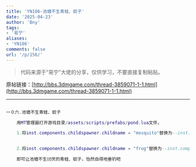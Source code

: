 ```yaml
---
title: 'YN106-池塘不生青蛙、蚊子'
date: '2025-04-23'
author: 'Bny'
tags:
- '易宁'
aliases:
- 'YN106'
comments: false
url: '/p/156/'
---
```


> 代码来源于“易宁”大佬的分享，仅供学习，不要直接复制粘贴。

原帖链接：[http://bbs.3dmgame.com/thread-3859071-1-1.html](http://bbs.3dmgame.com/thread-3859071-1-1.html)

---

```lua  

一０六.池塘不生青蛙、蚊子

	用MT管理器打开游戏目录/assets/scripts/prefabs/pond.lua文件，

	1.将inst.components.childspawner.childname = "mosquito"替换为--inst.components.childspawner.childname = "mosquito"


	2.将inst.components.childspawner.childname = "frog"替换为--inst.components.childspawner.childname = "frog"

	即可让池塘不生讨厌的青蛙、蚊子，怡然自得地垂钓吧

```  

